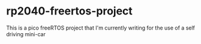 # rp2040-freertos-project
This is a pico freeRTOS project that I'm currently writing for the use of a self driving mini-car
